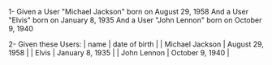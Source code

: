 1-
Given a User "Michael Jackson" born on August 29, 1958
And a User "Elvis" born on January 8, 1935
And a User "John Lennon" born on October 9, 1940

2-
Given these Users: 
    | name            | date of birth   | 
    | Michael Jackson | August 29, 1958 | 
    | Elvis           | January 8, 1935 | 
    | John Lennon     | October 9, 1940 |


